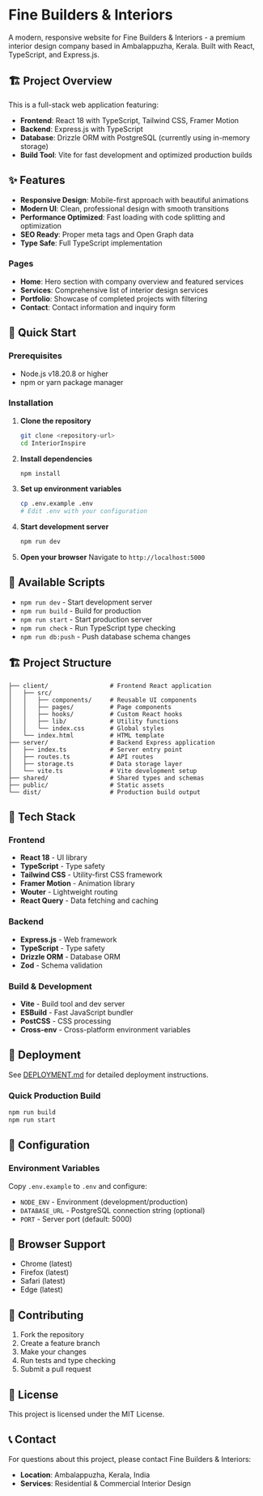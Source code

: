 # Fine Builders & Interiors

A modern, responsive website for Fine Builders & Interiors - a premium interior design company based in Ambalappuzha, Kerala. Built with React, TypeScript, and Express.js.

## 🏗️ Project Overview

This is a full-stack web application featuring:
- **Frontend**: React 18 with TypeScript, Tailwind CSS, Framer Motion
- **Backend**: Express.js with TypeScript
- **Database**: Drizzle ORM with PostgreSQL (currently using in-memory storage)
- **Build Tool**: Vite for fast development and optimized production builds

## ✨ Features

- **Responsive Design**: Mobile-first approach with beautiful animations
- **Modern UI**: Clean, professional design with smooth transitions
- **Performance Optimized**: Fast loading with code splitting and optimization
- **SEO Ready**: Proper meta tags and Open Graph data
- **Type Safe**: Full TypeScript implementation

### Pages
- **Home**: Hero section with company overview and featured services
- **Services**: Comprehensive list of interior design services
- **Portfolio**: Showcase of completed projects with filtering
- **Contact**: Contact information and inquiry form

## 🚀 Quick Start

### Prerequisites
- Node.js v18.20.8 or higher
- npm or yarn package manager

### Installation

1. **Clone the repository**
   ```bash
   git clone <repository-url>
   cd InteriorInspire
   ```

2. **Install dependencies**
   ```bash
   npm install
   ```

3. **Set up environment variables**
   ```bash
   cp .env.example .env
   # Edit .env with your configuration
   ```

4. **Start development server**
   ```bash
   npm run dev
   ```

5. **Open your browser**
   Navigate to `http://localhost:5000`

## 📜 Available Scripts

- `npm run dev` - Start development server
- `npm run build` - Build for production
- `npm run start` - Start production server
- `npm run check` - Run TypeScript type checking
- `npm run db:push` - Push database schema changes

## 🏗️ Project Structure

```
├── client/                 # Frontend React application
│   ├── src/
│   │   ├── components/     # Reusable UI components
│   │   ├── pages/          # Page components
│   │   ├── hooks/          # Custom React hooks
│   │   ├── lib/            # Utility functions
│   │   └── index.css       # Global styles
│   └── index.html          # HTML template
├── server/                 # Backend Express application
│   ├── index.ts            # Server entry point
│   ├── routes.ts           # API routes
│   ├── storage.ts          # Data storage layer
│   └── vite.ts             # Vite development setup
├── shared/                 # Shared types and schemas
├── public/                 # Static assets
└── dist/                   # Production build output
```

## 🎨 Tech Stack

### Frontend
- **React 18** - UI library
- **TypeScript** - Type safety
- **Tailwind CSS** - Utility-first CSS framework
- **Framer Motion** - Animation library
- **Wouter** - Lightweight routing
- **React Query** - Data fetching and caching

### Backend
- **Express.js** - Web framework
- **TypeScript** - Type safety
- **Drizzle ORM** - Database ORM
- **Zod** - Schema validation

### Build & Development
- **Vite** - Build tool and dev server
- **ESBuild** - Fast JavaScript bundler
- **PostCSS** - CSS processing
- **Cross-env** - Cross-platform environment variables

## 🚀 Deployment

See [DEPLOYMENT.md](./DEPLOYMENT.md) for detailed deployment instructions.

### Quick Production Build
```bash
npm run build
npm run start
```

## 🔧 Configuration

### Environment Variables
Copy `.env.example` to `.env` and configure:
- `NODE_ENV` - Environment (development/production)
- `DATABASE_URL` - PostgreSQL connection string (optional)
- `PORT` - Server port (default: 5000)

## 📱 Browser Support

- Chrome (latest)
- Firefox (latest)
- Safari (latest)
- Edge (latest)

## 🤝 Contributing

1. Fork the repository
2. Create a feature branch
3. Make your changes
4. Run tests and type checking
5. Submit a pull request

## 📄 License

This project is licensed under the MIT License.

## 📞 Contact

For questions about this project, please contact Fine Builders & Interiors:
- **Location**: Ambalappuzha, Kerala, India
- **Services**: Residential & Commercial Interior Design
